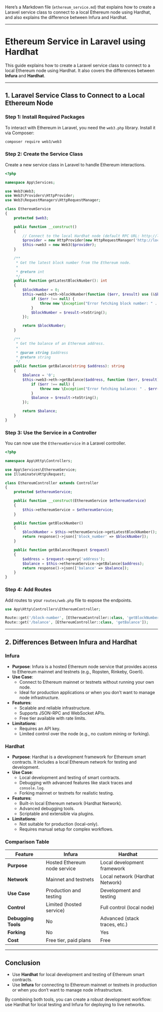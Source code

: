 Here’s a Markdown file (`ethereum_service.md`) that explains how to create a Laravel service class to connect to a local Ethereum node using Hardhat, and also explains the difference between Infura and Hardhat.

---

# Ethereum Service in Laravel using Hardhat

This guide explains how to create a Laravel service class to connect to a local Ethereum node using Hardhat. It also covers the differences between **Infura** and **Hardhat**.

---

## **1. Laravel Service Class to Connect to a Local Ethereum Node**

### **Step 1: Install Required Packages**
To interact with Ethereum in Laravel, you need the `web3.php` library. Install it via Composer:

```bash
composer require web3/web3
```

### **Step 2: Create the Service Class**
Create a new service class in Laravel to handle Ethereum interactions.

```php
<?php

namespace App\Services;

use Web3\Web3;
use Web3\Providers\HttpProvider;
use Web3\RequestManagers\HttpRequestManager;

class EthereumService
{
    protected $web3;

    public function __construct()
    {
        // Connect to the local Hardhat node (default RPC URL: http://localhost:8545)
        $provider = new HttpProvider(new HttpRequestManager('http://localhost:8545'));
        $this->web3 = new Web3($provider);
    }

    /**
     * Get the latest block number from the Ethereum node.
     *
     * @return int
     */
    public function getLatestBlockNumber(): int
    {
        $blockNumber = 0;
        $this->web3->eth->blockNumber(function ($err, $result) use (&$blockNumber) {
            if ($err !== null) {
                throw new \Exception("Error fetching block number: " . $err->getMessage());
            }
            $blockNumber = $result->toString();
        });

        return $blockNumber;
    }

    /**
     * Get the balance of an Ethereum address.
     *
     * @param string $address
     * @return string
     */
    public function getBalance(string $address): string
    {
        $balance = '0';
        $this->web3->eth->getBalance($address, function ($err, $result) use (&$balance) {
            if ($err !== null) {
                throw new \Exception("Error fetching balance: " . $err->getMessage());
            }
            $balance = $result->toString();
        });

        return $balance;
    }
}
```

### **Step 3: Use the Service in a Controller**
You can now use the `EthereumService` in a Laravel controller.

```php
<?php

namespace App\Http\Controllers;

use App\Services\EthereumService;
use Illuminate\Http\Request;

class EthereumController extends Controller
{
    protected $ethereumService;

    public function __construct(EthereumService $ethereumService)
    {
        $this->ethereumService = $ethereumService;
    }

    public function getBlockNumber()
    {
        $blockNumber = $this->ethereumService->getLatestBlockNumber();
        return response()->json(['block_number' => $blockNumber]);
    }

    public function getBalance(Request $request)
    {
        $address = $request->query('address');
        $balance = $this->ethereumService->getBalance($address);
        return response()->json(['balance' => $balance]);
    }
}
```

### **Step 4: Add Routes**
Add routes to your `routes/web.php` file to expose the endpoints.

```php
use App\Http\Controllers\EthereumController;

Route::get('/block-number', [EthereumController::class, 'getBlockNumber']);
Route::get('/balance', [EthereumController::class, 'getBalance']);
```

---

## **2. Differences Between Infura and Hardhat**

### **Infura**
- **Purpose**: Infura is a hosted Ethereum node service that provides access to Ethereum mainnet and testnets (e.g., Ropsten, Rinkeby, Goerli).
- **Use Case**:
  - Connect to Ethereum mainnet or testnets without running your own node.
  - Ideal for production applications or when you don’t want to manage node infrastructure.
- **Features**:
  - Scalable and reliable infrastructure.
  - Supports JSON-RPC and WebSocket APIs.
  - Free tier available with rate limits.
- **Limitations**:
  - Requires an API key.
  - Limited control over the node (e.g., no custom mining or forking).

### **Hardhat**
- **Purpose**: Hardhat is a development framework for Ethereum smart contracts. It includes a local Ethereum network for testing and development.
- **Use Case**:
  - Local development and testing of smart contracts.
  - Debugging with advanced features like stack traces and `console.log`.
  - Forking mainnet or testnets for realistic testing.
- **Features**:
  - Built-in local Ethereum network (Hardhat Network).
  - Advanced debugging tools.
  - Scriptable and extensible via plugins.
- **Limitations**:
  - Not suitable for production (local-only).
  - Requires manual setup for complex workflows.

### **Comparison Table**

| Feature                | Infura                          | Hardhat                          |
|------------------------|---------------------------------|----------------------------------|
| **Purpose**            | Hosted Ethereum node service   | Local development framework      |
| **Network**            | Mainnet and testnets           | Local network (Hardhat Network) |
| **Use Case**           | Production and testing         | Development and testing         |
| **Control**            | Limited (hosted service)       | Full control (local node)       |
| **Debugging Tools**    | No                             | Advanced (stack traces, etc.)   |
| **Forking**            | No                             | Yes                              |
| **Cost**               | Free tier, paid plans          | Free                            |

---

## **Conclusion**
- Use **Hardhat** for local development and testing of Ethereum smart contracts.
- Use **Infura** for connecting to Ethereum mainnet or testnets in production or when you don’t want to manage node infrastructure.

By combining both tools, you can create a robust development workflow: use Hardhat for local testing and Infura for deploying to live networks.